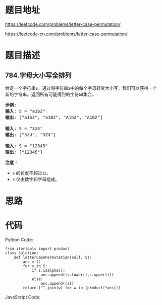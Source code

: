 # 题目地址
https://leetcode.com/problems/letter-case-permutation/

https://leetcode-cn.com/problems/letter-case-permutation/
# 题目描述
## 784.字母大小写全排列
<p>给定一个字符串<code>S</code>，通过将字符串<code>S</code>中的每个字母转变大小写，我们可以获得一个新的字符串。返回所有可能得到的字符串集合。</p>

<pre>
<strong>示例:</strong>
<strong>输入:</strong> S = &quot;a1b2&quot;
<strong>输出:</strong> [&quot;a1b2&quot;, &quot;a1B2&quot;, &quot;A1b2&quot;, &quot;A1B2&quot;]

<strong>输入:</strong> S = &quot;3z4&quot;
<strong>输出:</strong> [&quot;3z4&quot;, &quot;3Z4&quot;]

<strong>输入:</strong> S = &quot;12345&quot;
<strong>输出:</strong> [&quot;12345&quot;]
</pre>

<p><strong>注意：</strong></p>

<ul>
	<li><code>S</code>&nbsp;的长度不超过<code>12</code>。</li>
	<li><code>S</code>&nbsp;仅由数字和字母组成。</li>
</ul>

# 思路

# 代码
Python Code:

```
from itertools import product
class Solution:
    def letterCasePermutation(self, S):
        ans = []
        for s in S:
            if s.isalpha():
                ans.append([s.lower(),s.upper()])
            else:
                ans.append([s])
        return ["".join(w) for w in (product(*ans))]
```
JavaScript Code:

```

```
